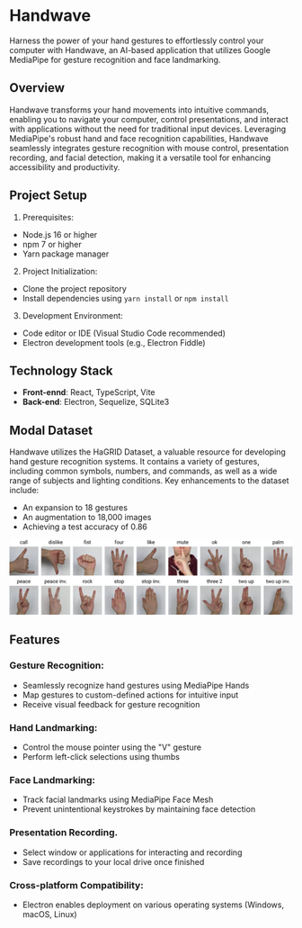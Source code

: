 # Handwave
Harness the power of your hand gestures to effortlessly control your computer with Handwave, an AI-based application that utilizes Google MediaPipe for gesture recognition and face landmarking.

## Overview
Handwave transforms your hand movements into intuitive commands, enabling you to navigate your computer, control presentations, and interact with applications without the need for traditional input devices. Leveraging MediaPipe's robust hand and face recognition capabilities, Handwave seamlessly integrates gesture recognition with mouse control, presentation recording, and facial detection, making it a versatile tool for enhancing accessibility and productivity.

## Project Setup
1. Prerequisites:
- Node.js 16 or higher
- npm 7 or higher
- Yarn package manager
2. Project Initialization:
- Clone the project repository
- Install dependencies using `yarn install` or `npm install`
3. Development Environment:
- Code editor or IDE (Visual Studio Code recommended)
- Electron development tools (e.g., Electron Fiddle)

## Technology Stack
- **Front-ennd**: React, TypeScript, Vite
- **Back-end**: Electron, Sequelize, SQLite3

## Modal Dataset
Handwave utilizes the HaGRID Dataset, a valuable resource for developing hand gesture recognition systems. It contains a variety of gestures, including common symbols, numbers, and commands, as well as a wide range of subjects and lighting conditions. Key enhancements to the dataset include:
- An expansion to 18 gestures
- An augmentation to 18,000 images
- Achieving a test accuracy of 0.86
<div>
<img src="./src/assets/gestures.jpg" alt="gestures"/>
<div>

## Features
### Gesture Recognition:
- Seamlessly recognize hand gestures using MediaPipe Hands
- Map gestures to custom-defined actions for intuitive input
- Receive visual feedback for gesture recognition

### Hand Landmarking:
- Control the mouse pointer using the "V" gesture
- Perform left-click selections using thumbs

### Face Landmarking:
- Track facial landmarks using MediaPipe Face Mesh
- Prevent unintentional keystrokes by maintaining face detection

### Presentation Recording.
- Select window or applications for interacting and recording
- Save recordings to your local drive once finished

### Cross-platform Compatibility:
- Electron enables deployment on various operating systems (Windows, macOS, Linux)